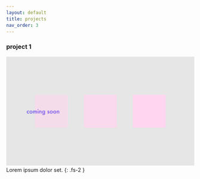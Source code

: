 ```yaml
---
layout: default
title: projects
nav_order: 3
---
```



### project 1

![alt text](./assets/placeholder.png "posture-thing")
Lorem ipsum dolor set.
{: .fs-2 }
